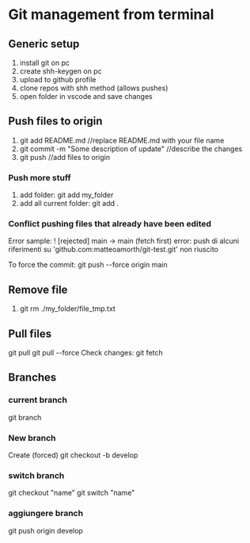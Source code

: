 # Git management from terminal

## Generic setup
1. install git on pc
2. create shh-keygen on pc
3. upload to github profile
4. clone repos with shh method (allows pushes)
5. open folder in vscode and save changes

## Push files to origin
1. git add README.md //replace README.md with your file name
2. git commit -m "Some description of update" //describe the changes
3. git push //add files to origin

### Push more stuff
1. add folder: git add my_folder
2. add all current folder: git add .


### Conflict pushing files that already have been edited
Error sample:
 ! [rejected]        main -> main (fetch first)
error: push di alcuni riferimenti su 'github.com:matteoamorth/git-test.git' non riuscito

To force the commit:
git push --force origin main

## Remove file 
1. git rm ./my_folder/file_tmp.txt

## Pull files 

git pull
git pull --force
Check changes: git fetch

## Branches
### current branch
git branch

### New branch
Create (forced)
git checkout -b develop

### switch branch
git checkout "name"
git switch "name"

### aggiungere branch
git push origin develop